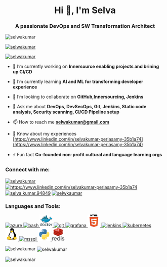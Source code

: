 <h1 align="center">Hi 👋, I'm Selva</h1>
<h3 align="center">A passionate DevOps and SW Transformation Architect</h3>

<p align="left"> <img src="https://komarev.com/ghpvc/?username=selwakumar&label=Profile%20views&color=0e75b6&style=flat" alt="selwakumar" /> </p>

<p align="left"> <a href="https://github.com/ryo-ma/github-profile-trophy"><img src="https://github-profile-trophy.vercel.app/?username=selwakumar" alt="selwakumar" /></a> </p>

<p align="left"> <a href="https://twitter.com/selwakumar" target="blank"><img src="https://img.shields.io/twitter/follow/selwakumar?logo=twitter&style=for-the-badge" alt="selwakumar" /></a> </p>

- 🔭 I’m currently working on **Innersource enabling projects and brining up CI/CD**

- 🌱 I’m currently learning **AI and ML for transforming developer experience**

- 👯 I’m looking to collaborate on **GitHub,Innersourcing, Jenkins**

- 💬 Ask me about **DevOps, DevSecOps, Git, Jenkins, Static code analysis, Security scanning, CI/CD Pipeline setup**

- 📫 How to reach me **selwakumar@gmail.com**

- 📄 Know about my experiences [https://www.linkedin.com/in/selvakumar-periasamy-35b1a74](https://www.linkedin.com/in/selvakumar-periasamy-35b1a74)

- ⚡ Fun fact **Co-founded non-profit cultural and language learning orgs**

<h3 align="left">Connect with me:</h3>
<p align="left">
<a href="https://twitter.com/selwakumar" target="blank"><img align="center" src="https://raw.githubusercontent.com/rahuldkjain/github-profile-readme-generator/master/src/images/icons/Social/twitter.svg" alt="selwakumar" height="30" width="40" /></a>
<a href="https://linkedin.com/in/https://www.linkedin.com/in/selvakumar-periasamy-35b1a74" target="blank"><img align="center" src="https://raw.githubusercontent.com/rahuldkjain/github-profile-readme-generator/master/src/images/icons/Social/linked-in-alt.svg" alt="https://www.linkedin.com/in/selvakumar-periasamy-35b1a74" height="30" width="40" /></a>
<a href="https://fb.com/selva.kumar.94849" target="blank"><img align="center" src="https://raw.githubusercontent.com/rahuldkjain/github-profile-readme-generator/master/src/images/icons/Social/facebook.svg" alt="selva.kumar.94849" height="30" width="40" /></a>
<a href="https://www.hackerrank.com/selwkaumar" target="blank"><img align="center" src="https://raw.githubusercontent.com/rahuldkjain/github-profile-readme-generator/master/src/images/icons/Social/hackerrank.svg" alt="selwkaumar" height="30" width="40" /></a>
</p>

<h3 align="left">Languages and Tools:</h3>
<p align="left"> <a href="https://azure.microsoft.com/en-in/" target="_blank" rel="noreferrer"> <img src="https://www.vectorlogo.zone/logos/microsoft_azure/microsoft_azure-icon.svg" alt="azure" width="40" height="40"/> </a> <a href="https://www.gnu.org/software/bash/" target="_blank" rel="noreferrer"> <img src="https://www.vectorlogo.zone/logos/gnu_bash/gnu_bash-icon.svg" alt="bash" width="40" height="40"/> </a> <a href="https://www.docker.com/" target="_blank" rel="noreferrer"> <img src="https://raw.githubusercontent.com/devicons/devicon/master/icons/docker/docker-original-wordmark.svg" alt="docker" width="40" height="40"/> </a> <a href="https://git-scm.com/" target="_blank" rel="noreferrer"> <img src="https://www.vectorlogo.zone/logos/git-scm/git-scm-icon.svg" alt="git" width="40" height="40"/> </a> <a href="https://grafana.com" target="_blank" rel="noreferrer"> <img src="https://www.vectorlogo.zone/logos/grafana/grafana-icon.svg" alt="grafana" width="40" height="40"/> </a> <a href="https://www.w3.org/html/" target="_blank" rel="noreferrer"> <img src="https://raw.githubusercontent.com/devicons/devicon/master/icons/html5/html5-original-wordmark.svg" alt="html5" width="40" height="40"/> </a> <a href="https://www.jenkins.io" target="_blank" rel="noreferrer"> <img src="https://www.vectorlogo.zone/logos/jenkins/jenkins-icon.svg" alt="jenkins" width="40" height="40"/> </a> <a href="https://kubernetes.io" target="_blank" rel="noreferrer"> <img src="https://www.vectorlogo.zone/logos/kubernetes/kubernetes-icon.svg" alt="kubernetes" width="40" height="40"/> </a> <a href="https://www.linux.org/" target="_blank" rel="noreferrer"> <img src="https://raw.githubusercontent.com/devicons/devicon/master/icons/linux/linux-original.svg" alt="linux" width="40" height="40"/> </a> <a href="https://www.microsoft.com/en-us/sql-server" target="_blank" rel="noreferrer"> <img src="https://www.svgrepo.com/show/303229/microsoft-sql-server-logo.svg" alt="mssql" width="40" height="40"/> </a> <a href="https://www.python.org" target="_blank" rel="noreferrer"> <img src="https://raw.githubusercontent.com/devicons/devicon/master/icons/python/python-original.svg" alt="python" width="40" height="40"/> </a> <a href="https://redis.io" target="_blank" rel="noreferrer"> <img src="https://raw.githubusercontent.com/devicons/devicon/master/icons/redis/redis-original-wordmark.svg" alt="redis" width="40" height="40"/> </a> </p>

<p><img align="left" src="https://github-readme-stats.vercel.app/api/top-langs?username=selwakumar&show_icons=true&locale=en&layout=compact" alt="selwakumar" /></p>

<p>&nbsp;<img align="center" src="https://github-readme-stats.vercel.app/api?username=selwakumar&show_icons=true&locale=en" alt="selwakumar" /></p>

<p><img align="center" src="https://github-readme-streak-stats.herokuapp.com/?user=selwakumar&" alt="selwakumar" /></p>
